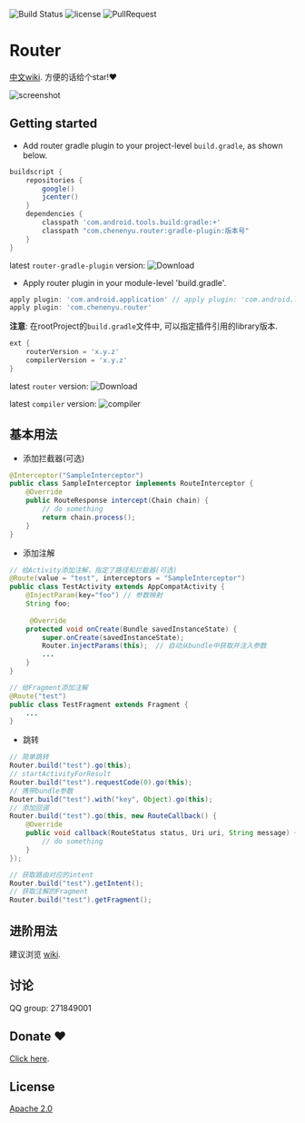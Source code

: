 ![Build Status](https://travis-ci.org/chenenyu/Router.svg?branch=master) ![license](https://img.shields.io/badge/license-Apache%202-yellow.svg) ![PullRequest](https://img.shields.io/badge/PRs-welcome-brightgreen.svg) 

# Router

[中文wiki](https://github.com/chenenyu/Router/wiki). 方便的话给个star!❤️

![screenshot](static/screenshot.gif)

## Getting started

*  Add router gradle plugin to your project-level `build.gradle`, as shown below.

```Groovy
buildscript {
    repositories {
        google()
        jcenter()
    }
    dependencies {
        classpath 'com.android.tools.build:gradle:+'
        classpath "com.chenenyu.router:gradle-plugin:版本号"
    }
}
```
latest `router-gradle-plugin` version: ![Download](https://api.bintray.com/packages/chenenyu/maven/router-gradle-plugin/images/download.svg)


* Apply router plugin in your module-level 'build.gradle'.

```Groovy
apply plugin: 'com.android.application' // apply plugin: 'com.android.library'
apply plugin: 'com.chenenyu.router'
```

**注意**: 在rootProject的`build.gradle`文件中, 可以指定插件引用的library版本.

```groovy
ext {
    routerVersion = 'x.y.z'
    compilerVersion = 'x.y.z'
}
```
latest `router` version: ![Download](https://api.bintray.com/packages/chenenyu/maven/router/images/download.svg)

latest `compiler` version: ![compiler](https://api.bintray.com/packages/chenenyu/maven/router-compiler/images/download.svg)


## 基本用法

* 添加拦截器(可选)

```java
@Interceptor("SampleInterceptor")
public class SampleInterceptor implements RouteInterceptor {
    @Override
    public RouteResponse intercept(Chain chain) {
        // do something
        return chain.process();
    }
}
```

* 添加注解

```java
// 给Activity添加注解，指定了路径和拦截器(可选)
@Route(value = "test", interceptors = "SampleInterceptor")
public class TestActivity extends AppCompatActivity {
    @InjectParam(key="foo") // 参数映射
    String foo;
  
     @Override
    protected void onCreate(Bundle savedInstanceState) {
        super.onCreate(savedInstanceState);
        Router.injectParams(this);  // 自动从bundle中获取并注入参数
        ...
    }
}

// 给Fragment添加注解
@Route("test")
public class TestFragment extends Fragment {
    ...
}
```

* 跳转

```java
// 简单跳转
Router.build("test").go(this);
// startActivityForResult
Router.build("test").requestCode(0).go(this);
// 携带bundle参数
Router.build("test").with("key", Object).go(this);
// 添加回调
Router.build("test").go(this, new RouteCallback() {
    @Override
    public void callback(RouteStatus status, Uri uri, String message) {
        // do something
    }
});

// 获取路由对应的intent
Router.build("test").getIntent();
// 获取注解的Fragment
Router.build("test").getFragment();
```

## 进阶用法

建议浏览 [wiki](https://github.com/chenenyu/Router/wiki).

## 讨论

QQ group: 271849001

## Donate ❤️

[Click here](https://github.com/chenenyu/Router/wiki/Donate).

## License

[Apache 2.0](https://github.com/chenenyu/Router/blob/master/LICENSE)